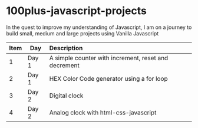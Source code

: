 # 100plus-javascript-projects
In the quest to improve my understanding of Javascript, I am on a journey to build small, medium and large projects using Vanilla Javascript

| Item | Day | Description |
| --- | --- | :--- |
| 1 | Day 1 | A simple counter with increment, reset and decrement |
| 2 | Day 1 | HEX Color Code generator using a for loop |
| 3 | Day 2 | Digital clock |
| 4 | Day 2 | Analog clock with html-css-javascript |
